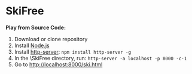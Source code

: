 # SkiFree
**Play from Source Code:**
1. Download or clone repository
2. Install [Node.js](https://nodejs.org/en/)
3. Install [http-server](https://www.npmjs.com/package/http-server): ```npm install http-server -g```
4. In the \SkiFree directory, run: ```http-server -a localhost -p 8000 -c-1```
5. Go to [http://localhost:8000/ski.html](http://localhost:8000/ski.html)